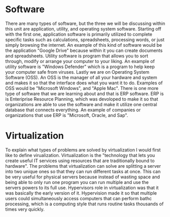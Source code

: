 # Software
There are many types of software, but the three we will be discussing within this unit are application, utility, and operating system software. Starting off with the first one, application software is primarily utilized to complete specific tasks such as calculations, spreadsheets, processing words, or just simply browsing the internet. An example of this kind of software would be the application "Google Drive" because within it you can create documents and spreadsheets. Utility software is program that allows you to sort through, modify or arrange your computer to your liking. An example of utility software is "Windows Defender" which is a  program to help keep your computer safe from viruses. Lastly we are on Operating System Software (OSS). An OSS is the manager of all your hardware and system and makes it so that the interface does what you want it to do. Examples of OSS would be "Microsoft Windows", and "Apple Mac". There is one more type of software that we are learning about and that is ERP software. ERP is is Enteriprise Resource Planning, which was devoloped to make it so that organizations are able to use the software and make it utilize one central database that connects everything. An example of companies or organizations that use ERP is "Microsoft, Oracle, and Sap".


# Virtualization 
To explain what types of problems are solved by virtualization I would first like to define virualization. Virtualization is the "technology that lets you create useful IT services using resources that are traditionally bound to hardware". The problems that virtualization can solve are splitting a server into two unique ones so that they can run different tasks at once. This can be very useful for physical servers because instead of wasting space and being able to only run one program you can run multiple and use the servers powers to its full use. Hypervisors role in virtualization was that it was basically the early version of it. Hypervision made it so that multiple users could simultaneously access computers that can perform bathc processing, which is a computing style that runs routine tasks thousands of times very quickly. 
